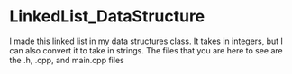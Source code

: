 # LinkedList_DataStructure
I made this linked list in my data structures class. It takes in integers, but I can also convert it to take in strings. The files that you are here to see are the .h, .cpp, and main.cpp files

